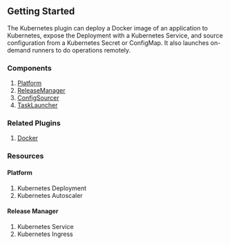 ## Getting Started

The Kubernetes plugin can deploy a Docker image of an application to Kubernetes,
expose the Deployment with a Kubernetes Service, and source configuration from
a Kubernetes Secret or ConfigMap. It also launches on-demand runners to do
operations remotely.

### Components

1. [Platform](/waypoint/integrations/hashicorp/kubernetes/latest/components/platform)
2. [ReleaseManager](/waypoint/integrations/hashicorp/kubernetes/latest/components/release-manager)
3. [ConfigSourcer](/waypoint/integrations/hashicorp/kubernetes/latest/components/config-sourcer)
4. [TaskLauncher](/waypoint/integrations/hashicorp/kubernetes/latest/components/task)

### Related Plugins

1. [Docker](/waypoint/integrations/hashicorp/docker)

### Resources

#### Platform

1. Kubernetes Deployment
2. Kubernetes Autoscaler

#### Release Manager

1. Kubernetes Service
2. Kubernetes Ingress
